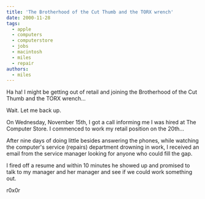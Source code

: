 ```yaml
---
title: 'The Brotherhood of the Cut Thumb and the TORX wrench'
date: 2000-11-28
tags:
  - apple
  - computers
  - computerstore
  - jobs
  - macintosh
  - miles
  - repair
authors:
  - miles
---
```


Ha ha! I might be getting out of retail and joining the Brotherhood of the Cut Thumb and the TORX wrench...

Wait. Let me back up.

On Wednesday, November 15th, I got a call informing me I was hired at The Computer Store. I commenced to work my retail position on the 20th...

After nine days of doing little besides answering the phones, while watching the computer's service (repairs) department drowning in work, I received an email from the service manager looking for anyone who could fill the gap.

I fired off a resume and within 10 minutes he showed up and promised to talk to my manager and her manager and see if we could work something out.

r0x0r
